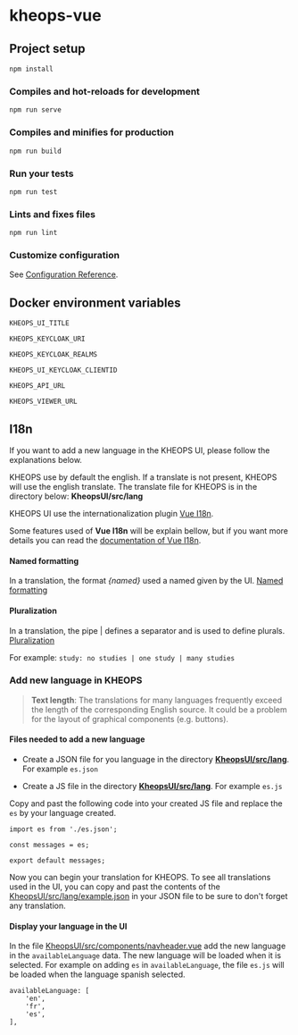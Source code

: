 # kheops-vue

## Project setup
```
npm install
```

### Compiles and hot-reloads for development
```
npm run serve
```

### Compiles and minifies for production
```
npm run build
```

### Run your tests
```
npm run test
```

### Lints and fixes files
```
npm run lint
```

### Customize configuration
See [Configuration Reference](https://cli.vuejs.org/config/).


## Docker environment variables

`KHEOPS_UI_TITLE`

`KHEOPS_KEYCLOAK_URI`

`KHEOPS_KEYCLOAK_REALMS`

`KHEOPS_UI_KEYCLOAK_CLIENTID`

`KHEOPS_API_URL`

`KHEOPS_VIEWER_URL`


## I18n

If you want to add a new language in the KHEOPS UI, please follow the explanations below.

KHEOPS use by default the english. If a translate is not present, KHEOPS will use the english translate.
The translate file for KHEOPS is in the directory below: **KheopsUI/src/lang**

KHEOPS UI use the internationalization plugin [Vue I18n](https://kazupon.github.io/vue-i18n/).

Some features used of **Vue I18n** will be explain bellow, but if you want more details you can read the [documentation of Vue I18n](https://kazupon.github.io/vue-i18n/introduction.html).

#### Named formatting

In a translation, the format *{named}* used a named given by the UI. [Named formatting](https://kazupon.github.io/vue-i18n/guide/formatting.html#named-formatting)

#### Pluralization

In a translation, the pipe | defines a separator and is used to define plurals. [Pluralization](https://kazupon.github.io/vue-i18n/guide/pluralization.html)


For example: `study: no studies | one study | many studies`

### Add new language in KHEOPS

> **Text length**: The translations for many languages frequently exceed the length of the corresponding English source. It could be a problem for the layout of graphical components (e.g. buttons).

#### Files needed to add a new language

* Create a JSON file for you language in the directory **[KheopsUI/src/lang](src/lang/)**. For example `es.json`

* Create a JS file in the directory **[KheopsUI/src/lang](src/lang/)**. For example `es.js`

Copy and past the following code into your created JS file and replace the `es` by your language created.

```
import es from './es.json';

const messages = es;

export default messages;
```

Now you can begin your translation for KHEOPS. To see all translations used in the UI, you can copy and past the contents of the [KheopsUI/src/lang/example.json](src/lang/example.json) in your JSON file to be sure to don't forget any translation.

#### Display your language in the UI

In the file [KheopsUI/src/components/navheader.vue](src/components/navheader.vue) add the new language in the `availableLanguage` data. The new language will be loaded when it is selected. For example on adding `es` in `availableLanguage`, the file `es.js` will be loaded when the language spanish selected.

```
availableLanguage: [
    'en',
    'fr',
    'es',
],
```
